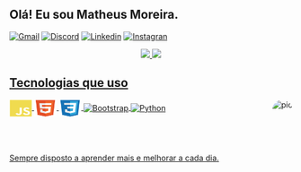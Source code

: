## Olá! Eu sou Matheus Moreira.

<div>

[![Gmail](https://img.shields.io/badge/Gmail-D14836?style=for-the-badge&logo=gmail&logoColor=white)](https://mail.google.com/mail/u/3/?ogbl)
[![Discord](https://img.shields.io/badge/Discord-7289DA?style=for-the-badge&logo=discord&logoColor=white)](https://discord.com/channels/@me)
[![Linkedin](https://img.shields.io/badge/LinkedIn-0077B5?style=for-the-badge&logo=linkedin&logoColor=white)](https://www.linkedin.com/in/matheus-moreira-1aaa61238/)
[![Instagran](https://img.shields.io/badge/Instagram-E4405F?style=for-the-badge&logo=instagram&logoColor=white)](https://www.instagram.com/matheus_m_90/)

</div>

<div align="center">
  <a href="https://github.com/MatheusMcod">
  <img height="150em" src="https://github-readme-stats.vercel.app/api?username=MatheusMcod&show_icons=true&theme=dracula&include_all_commits=true&count_private=true"/>
  <img height="150em" src="https://github-readme-stats.vercel.app/api/top-langs/?username=MatheusMcod&layout=compact&langs_count=7&theme=dracula"/>
</div>

## Tecnologias que uso

<div style="display: inline_block">
  <img align="center" alt="Js" height="30" width="40" src="https://raw.githubusercontent.com/devicons/devicon/master/icons/javascript/javascript-plain.svg">
  <img align="center" alt="HTML" height="30" width="40" src="https://raw.githubusercontent.com/devicons/devicon/master/icons/html5/html5-original.svg">
  <img align="center" alt="CSS" height="30" width="40" src="https://raw.githubusercontent.com/devicons/devicon/master/icons/css3/css3-original.svg">
  <img align="center" alt="Bootstrap" height="30" width="40" src="https://getbootstrap.com.br/docs/4.1/assets/img/bootstrap-stack.png">
  <img align="center" alt="Python" height="30" width="40" src="https://upload.wikimedia.org/wikipedia/commons/thumb/c/c3/Python-logo-notext.svg/1200px-Python-logo-notext.svg.png">
  <img align="right" alt="pic" height="135" style="border-radius:50px;" src="https://animeshouse.net/wp-content/uploads/2022/02/Screenshot_4263-426x240.jpg">
</div>
<br>
<br>
<br>
    
Sempre disposto a aprender mais e melhorar a cada dia.
